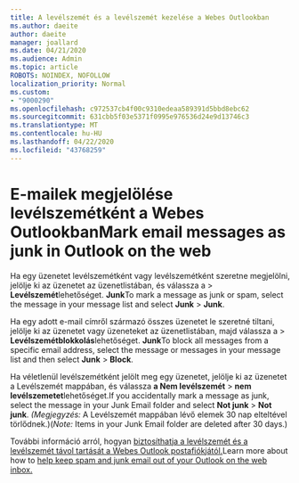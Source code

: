 ```yaml
---
title: A levélszemét és a levélszemét kezelése a Webes Outlookban
ms.author: daeite
author: daeite
manager: joallard
ms.date: 04/21/2020
ms.audience: Admin
ms.topic: article
ROBOTS: NOINDEX, NOFOLLOW
localization_priority: Normal
ms.custom:
- "9000290"
ms.openlocfilehash: c972537cb4f00c9310edeaa589391d5bbd8ebc62
ms.sourcegitcommit: 631cbb5f03e5371f0995e976536d24e9d13746c3
ms.translationtype: MT
ms.contentlocale: hu-HU
ms.lasthandoff: 04/22/2020
ms.locfileid: "43768259"
---
```

# <a name="mark-email-messages-as-junk-in-outlook-on-the-web"></a><span data-ttu-id="4bf07-102">E-mailek megjelölése levélszemétként a Webes Outlookban</span><span class="sxs-lookup"><span data-stu-id="4bf07-102">Mark email messages as junk in Outlook on the web</span></span>

<span data-ttu-id="4bf07-103">Ha egy üzenetet levélszemétként vagy levélszemétként szeretne megjelölni, jelölje ki az üzenetet az üzenetlistában, és válassza a > **Levélszemét**lehetőséget. **Junk**</span><span class="sxs-lookup"><span data-stu-id="4bf07-103">To mark a message as junk or spam, select the message in your message list and select **Junk** > **Junk**.</span></span>

<span data-ttu-id="4bf07-104">Ha egy adott e-mail címről származó összes üzenetet le szeretné tiltani, jelölje ki az üzenetet vagy üzeneteket az üzenetlistában, majd válassza a > **Levélszemétblokkolás**lehetőséget. **Junk**</span><span class="sxs-lookup"><span data-stu-id="4bf07-104">To block all messages from a specific email address, select the message or messages in your message list and then select **Junk** > **Block**.</span></span>

<span data-ttu-id="4bf07-105">Ha véletlenül levélszemétként jelölt meg egy üzenetet, jelölje ki az üzenetet a Levélszemét mappában, és válassza **a Nem levélszemét** > **nem levélszemetet**lehetőséget.</span><span class="sxs-lookup"><span data-stu-id="4bf07-105">If you accidentally mark a message as junk, select the message in your Junk Email folder and select **Not junk** > **Not junk**.</span></span> <span data-ttu-id="4bf07-106">*(Megjegyzés:* A Levélszemét mappában lévő elemek 30 nap elteltével törlődnek.)</span><span class="sxs-lookup"><span data-stu-id="4bf07-106">(*Note:* Items in your Junk Email folder are deleted after 30 days.)</span></span>

<span data-ttu-id="4bf07-107">További információ arról, hogyan [biztosíthatja a levélszemét és a levélszemét távol tartását a Webes Outlook postafiókjától.](https://support.office.com/article/db786e79-54e2-40cc-904f-d89d57b7f41d)</span><span class="sxs-lookup"><span data-stu-id="4bf07-107">Learn more about how to [help keep spam and junk email out of your Outlook on the web inbox.](https://support.office.com/article/db786e79-54e2-40cc-904f-d89d57b7f41d)</span></span>